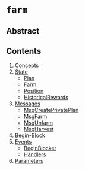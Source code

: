 <!--
order: 0
title: Farm Overview
parent:
  title: "farm"
-->

# `farm`

## Abstract

## Contents

1. [Concepts](01_concepts.md)
2. [State](02_state.md)
    * [Plan](02_state.md#plan)
    * [Farm](02_state.md#farm)
    * [Position](02_state.md#position)
    * [HistoricalRewards](02_state.md#historicalrewards)
4. [Messages](03_messages.md)
    * [MsgCreatePrivatePlan](03_messages.md#msgcreateprivateplan)
    * [MsgFarm](03_messages.md#msgfarm)
    * [MsgUnfarm](03_messages.md#msgunfarm)
    * [MsgHarvest](03_messages.md#msgharvest)
5. [Begin-Block](04_begin_block.md)
6. [Events](05_events.md)
    * [BeginBlocker](05_events.md#beginblocker) 
    * [Handlers](05_events.md#handlers)
7. [Parameters](06_params.md)
